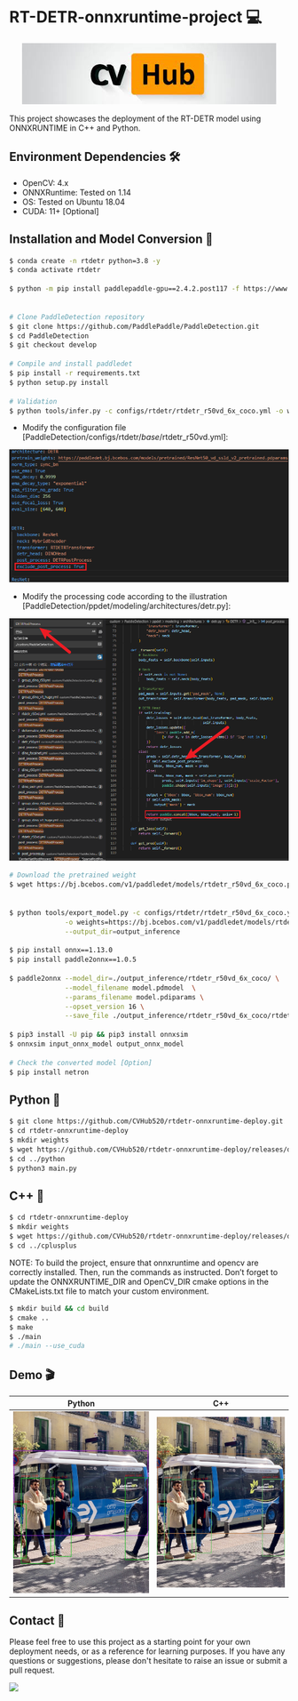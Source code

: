 # RT-DETR-onnxruntime-project 💻

<div align="center">
  <img src="./images/logo.jpg">
</div>


This project showcases the deployment of the RT-DETR model using ONNXRUNTIME in C++ and Python.

## Environment Dependencies 🛠️

- OpenCV: 4.x
- ONNXRuntime: Tested on 1.14
- OS: Tested on Ubuntu 18.04
- CUDA: 11+ [Optional]

## Installation and Model Conversion 🚀

```bash
$ conda create -n rtdetr python=3.8 -y
$ conda activate rtdetr

$ python -m pip install paddlepaddle-gpu==2.4.2.post117 -f https://www.paddlepaddle.org.cn/whl/linux/mkl/avx/stable.html


# Clone PaddleDetection repository
$ git clone https://github.com/PaddlePaddle/PaddleDetection.git
$ cd PaddleDetection
$ git checkout develop

# Compile and install paddledet
$ pip install -r requirements.txt
$ python setup.py install

# Validation
$ python tools/infer.py -c configs/rtdetr/rtdetr_r50vd_6x_coco.yml -o weights=https://bj.bcebos.com/v1/paddledet/models/rtdetr_r50vd_6x_coco.pdparams --infer_img=bus.jpg
```

- Modify the configuration file [PaddleDetection/configs/rtdetr/_base_/rtdetr_r50vd.yml]:

![](./images/example_img-1.png)


- Modify the processing code according to the illustration [PaddleDetection/ppdet/modeling/architectures/detr.py]:

![](./images/example_img-2.png)


```bash
# Download the pretrained weight
$ wget https://bj.bcebos.com/v1/paddledet/models/rtdetr_r50vd_6x_coco.pdparams && mkdir weights && mv rtdetr_r50vd_6x_coco.pdparams ./weights


$ python tools/export_model.py -c configs/rtdetr/rtdetr_r50vd_6x_coco.yml \
              -o weights=https://bj.bcebos.com/v1/paddledet/models/rtdetr_r50vd_6x_coco.pdparams trt=True \
              --output_dir=output_inference

$ pip install onnx==1.13.0
$ pip install paddle2onnx==1.0.5

$ paddle2onnx --model_dir=./output_inference/rtdetr_r50vd_6x_coco/ \
              --model_filename model.pdmodel  \
              --params_filename model.pdiparams \
              --opset_version 16 \
              --save_file ./output_inference/rtdetr_r50vd_6x_coco/rtdetr_r50vd_6x_coco.onnx

$ pip3 install -U pip && pip3 install onnxsim
$ onnxsim input_onnx_model output_onnx_model

# Check the converted model [Option]
$ pip install netron

```

## Python 🐍

```bash
$ git clone https://github.com/CVHub520/rtdetr-onnxruntime-deploy.git
$ cd rtdetr-onnxruntime-deploy
$ mkdir weights
$ wget https://github.com/CVHub520/rtdetr-onnxruntime-deploy/releases/download/v1.0.0/rtdetr_r50vd_6x_coco_cvhub.onnx
$ cd ../python
$ python3 main.py
```

## C++ 🤖

```bash
$ cd rtdetr-onnxruntime-deploy
$ mkdir weights
$ wget https://github.com/CVHub520/rtdetr-onnxruntime-deploy/releases/download/v1.0.0/rtdetr_r50vd_6x_coco_cvhub.onnx
$ cd ../cplusplus
```

NOTE: To build the project, ensure that onnxruntime and opencv are correctly installed. Then, run the commands as instructed. Don’t forget to update the ONNXRUNTIME_DIR and OpenCV_DIR cmake options in the CMakeLists.txt file to match your custom environment.

```bash
$ mkdir build && cd build
$ cmake ..
$ make
$ ./main
# ./main --use_cuda
```


## Demo 🎬

| Python | C++ |
|:---:|:---:|
| ![](./images/bus_python_result.jpg) | ![](./images/bus_cpp_result.jpg) |



## Contact 👋

Please feel free to use this project as a starting point for your own deployment needs, or as a reference for learning purposes. If you have any questions or suggestions, please don't hesitate to raise an issue or submit a pull request.


![](./images/contact.png)



